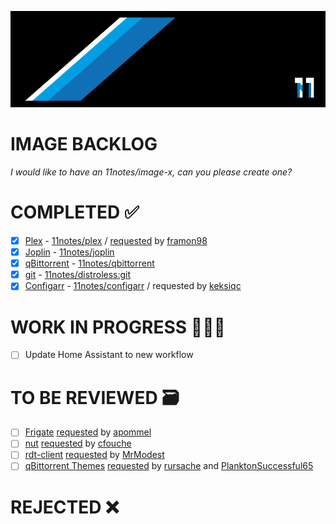 ![banner](https://github.com/11notes/static/blob/main/img/banner/README.png?raw=true)

# IMAGE BACKLOG
*I would like to have an 11notes/image-x, can you please create one?*

# COMPLETED ✅
- [x] [Plex](https://github.com/plexinc/pms-docker) - [11notes/plex](https://github.com/11notes/docker-plex) / [requested](https://github.com/11notes/RTFM/issues/5) by [framon98](https://github.com/framon98)
- [x] [Joplin](https://github.com/laurent22/joplin) - [11notes/joplin](https://github.com/11notes/docker-joplin)
- [x] [qBittorrent](https://github.com/qbittorrent/qBittorrent) - [11notes/qbittorrent](https://github.com/11notes/docker-qbittorrent)
- [x] [git](https://github.com/git/git) - [11notes/distroless:git](https://github.com/11notes/docker-distroless/blob/master/git.dockerfile)
- [x] [Configarr](https://github.com/raydak-labs/configarr) - [11notes/configarr](https://github.com/11notes/docker-configarr) / requested by [keksiqc](https://www.reddit.com/user/keksiqc/)

# WORK IN PROGRESS 👨🏻‍💻
- [ ] Update Home Assistant to new workflow

# TO BE REVIEWED 🗃
- [ ] [Frigate](https://github.com/blakeblackshear/frigate) [requested](https://github.com/11notes/RTFM/issues/9) by [apommel](https://github.com/apommel)
- [ ] [nut](https://github.com/networkupstools/nut) [requested](https://www.reddit.com/r/elevennotes/comments/1moc7a3/up_to_date_nut_docker_image/) by [cfouche](https://www.reddit.com/user/cfouche/)
- [ ] [rdt-client](https://github.com/rogerfar/rdt-client) [requested](https://github.com/11notes/docker-radarr/issues/1) by [MrModest](https://github.com/MrModest)
- [ ] [qBittorrent Themes](https://github.com/qbittorrent/qBittorrent/wiki/List-of-known-qBittorrent-themes) [requested](https://www.reddit.com/r/selfhosted/comments/1nj9dg2/comment/neoo427/) by [rursache](https://www.reddit.com/user/rursache/) and [PlanktonSuccessful65](https://www.reddit.com/user/PlanktonSuccessful65/)

# REJECTED ❌
